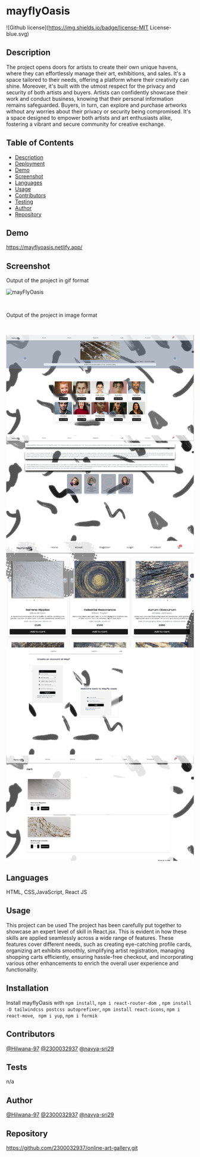 # mayflyOasis
![Github license](https://img.shields.io/badge/license-MIT License-blue.svg)

## Description
The project opens doors for artists to create their own unique havens, where they can effortlessly manage their art, exhibitions, and sales. It's a space tailored to their needs, offering a platform where their creativity can shine. Moreover, it's built with the utmost respect for the privacy and security of both artists and buyers. Artists can confidently showcase their work and conduct business, knowing that their personal information remains safeguarded. Buyers, in turn, can explore and purchase artworks without any worries about their privacy or security being compromised. It's a space designed to empower both artists and art enthusiasts alike, fostering a vibrant and secure community for creative exchange.

## Table of Contents
* [Description](#description)
* [Deployment](#deployment)
* [Demo](#demo)
* [Screenshot](#screenshot)
* [Languages](#languages)
* [Usage](#usage)
* [Contributors](#contributors)
* [Testing](#testing)
* [Author](#author)
* [Repository](#repository)

## Demo
https://mayflyoasis.netlify.app/

## Screenshot
<p>Output of the project in gif format</p>

![mayFlyOasis](./src/assets/screenshots/mayflyOasis.gif)

<br>
<p>Output of the project in image format</p>
<br>

![homepage](./src/assets/screenshots/homepage.jpg)
![about](./src/assets/screenshots/about.jpg)
![product](./src/assets/screenshots/product.jpg)
![register_login](./src/assets/screenshots/register_login.jpg)
![basket](./src/assets/screenshots/basket.jpg)


## Languages
HTML, CSS,JavaScript, React JS
## Usage
This project can be used The project has been carefully put together to showcase an expert level of skill in React.jsx. This is evident in how these skills are applied seamlessly across a wide range of features. These features cover different needs, such as creating eye-catching profile cards, organizing art exhibits smoothly, simplifying artist registration, managing shopping carts efficiently, ensuring hassle-free checkout, and incorporating various other enhancements to enrich the overall user experience and functionality.

## Installation
Install mayflyOasis with ```npm install```, ```npm i react-router-dom ```, ```npm install -D tailwindcss postcss autoprefixer```, ```npm install react-icons```, ```npm i react-move```, ``` npm i yup```, ```npm i formik```
## Contributors
[@Hilwana-97](https://github.com/Hilwana-97)
[@2300032937](https://github.com/2300032937)
[@navya-sri29](https://github.com/Navya-sri29)
## Tests
n/a
## Author
[@Hilwana-97](https://github.com/Hilwana-97)
[@2300032937](https://github.com/2300032937)
[@navya-sri29](https://github.com/Navya-sri29)

## Repository
https://github.com/2300032937/online-art-gallery.git
 
